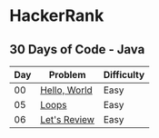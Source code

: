  <!-- **HackerRank** -->
 <!-- 28 Abr 2025 -->
 # **HackerRank**

## **30 Days of Code - Java**

| Day | Problem | Difficulty |
| --- | --- | --- |
| 00 | [Hello, World](./00-hello-world/README.md) | Easy |
| 05 | [Loops](./05-loops/README.md) | Easy |
| 06 | [Let's Review](./06-lets-review/README.md) | Easy |


<!-- | 04 | [Class vs Instance](./04-class-vs-iinstance/README.md) | Easy | -->